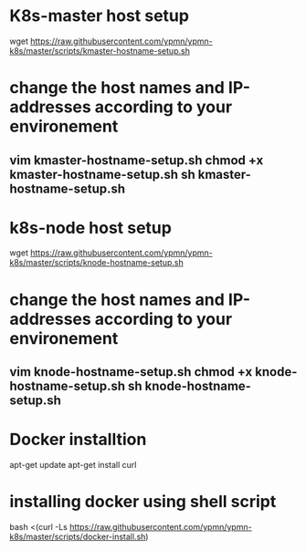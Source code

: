 #   K8s-master host setup
wget https://raw.githubusercontent.com/ypmn/ypmn-k8s/master/scripts/kmaster-hostname-setup.sh
#  change the host names and IP-addresses according to your environement
vim kmaster-hostname-setup.sh
chmod +x kmaster-hostname-setup.sh
sh kmaster-hostname-setup.sh
----------------------------------------------------------------------------------------------------
# k8s-node host setup
wget https://raw.githubusercontent.com/ypmn/ypmn-k8s/master/scripts/knode-hostname-setup.sh
#  change the host names and IP-addresses according to your environement
vim knode-hostname-setup.sh
chmod +x knode-hostname-setup.sh
sh knode-hostname-setup.sh
----------------------------------------------------------------------------------------------------
#  Docker installtion
apt-get update
apt-get install curl 
# installing docker using shell script
bash <(curl -Ls https://raw.githubusercontent.com/ypmn/ypmn-k8s/master/scripts/docker-install.sh)
